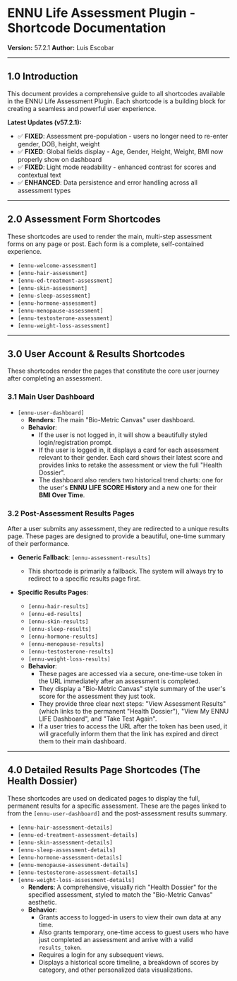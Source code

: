 # ENNU Life Assessment Plugin - Shortcode Documentation

**Version:** 57.2.1
**Author:** Luis Escobar

---

## 1.0 Introduction

This document provides a comprehensive guide to all shortcodes available in the ENNU Life Assessment Plugin. Each shortcode is a building block for creating a seamless and powerful user experience.

**Latest Updates (v57.2.1):**
- ✅ **FIXED**: Assessment pre-population - users no longer need to re-enter gender, DOB, height, weight
- ✅ **FIXED**: Global fields display - Age, Gender, Height, Weight, BMI now properly show on dashboard
- ✅ **FIXED**: Light mode readability - enhanced contrast for scores and contextual text
- ✅ **ENHANCED**: Data persistence and error handling across all assessment types

---

## 2.0 Assessment Form Shortcodes

These shortcodes are used to render the main, multi-step assessment forms on any page or post. Each form is a complete, self-contained experience.

*   `[ennu-welcome-assessment]`
*   `[ennu-hair-assessment]`
*   `[ennu-ed-treatment-assessment]`
*   `[ennu-skin-assessment]`
*   `[ennu-sleep-assessment]`
*   `[ennu-hormone-assessment]`
*   `[ennu-menopause-assessment]`
*   `[ennu-testosterone-assessment]`
*   `[ennu-weight-loss-assessment]`

---

## 3.0 User Account & Results Shortcodes

These shortcodes render the pages that constitute the core user journey after completing an assessment.

### 3.1 Main User Dashboard

*   `[ennu-user-dashboard]`
    *   **Renders**: The main "Bio-Metric Canvas" user dashboard.
    *   **Behavior**:
        *   If the user is not logged in, it will show a beautifully styled login/registration prompt.
        *   If the user is logged in, it displays a card for each assessment relevant to their gender. Each card shows their latest score and provides links to retake the assessment or view the full "Health Dossier".
        *   The dashboard also renders two historical trend charts: one for the user's **ENNU LIFE SCORE History** and a new one for their **BMI Over Time**.

### 3.2 Post-Assessment Results Pages

After a user submits any assessment, they are redirected to a unique results page. These pages are designed to provide a beautiful, one-time summary of their performance.

*   **Generic Fallback**: `[ennu-assessment-results]`
    *   This shortcode is primarily a fallback. The system will always try to redirect to a specific results page first.

*   **Specific Results Pages**:
    *   `[ennu-hair-results]`
    *   `[ennu-ed-results]`
    *   `[ennu-skin-results]`
    *   `[ennu-sleep-results]`
    *   `[ennu-hormone-results]`
    *   `[ennu-menopause-results]`
    *   `[ennu-testosterone-results]`
    *   `[ennu-weight-loss-results]`
    *   **Behavior**:
        *   These pages are accessed via a secure, one-time-use token in the URL immediately after an assessment is completed.
        *   They display a "Bio-Metric Canvas" style summary of the user's score for the assessment they just took.
        *   They provide three clear next steps: "View Assessment Results" (which links to the permanent "Health Dossier"), "View My ENNU LIFE Dashboard", and "Take Test Again".
        *   If a user tries to access the URL after the token has been used, it will gracefully inform them that the link has expired and direct them to their main dashboard.

---

## 4.0 Detailed Results Page Shortcodes (The Health Dossier)

These shortcodes are used on dedicated pages to display the full, permanent results for a specific assessment. These are the pages linked to from the `[ennu-user-dashboard]` and the post-assessment results summary.

*   `[ennu-hair-assessment-details]`
*   `[ennu-ed-treatment-assessment-details]`
*   `[ennu-skin-assessment-details]`
*   `[ennu-sleep-assessment-details]`
*   `[ennu-hormone-assessment-details]`
*   `[ennu-menopause-assessment-details]`
*   `[ennu-testosterone-assessment-details]`
*   `[ennu-weight-loss-assessment-details]`
    *   **Renders**: A comprehensive, visually rich "Health Dossier" for the specified assessment, styled to match the "Bio-Metric Canvas" aesthetic.
    *   **Behavior**:
        *   Grants access to logged-in users to view their own data at any time.
        *   Also grants temporary, one-time access to guest users who have just completed an assessment and arrive with a valid `results_token`.
        *   Requires a login for any subsequent views.
        *   Displays a historical score timeline, a breakdown of scores by category, and other personalized data visualizations.

